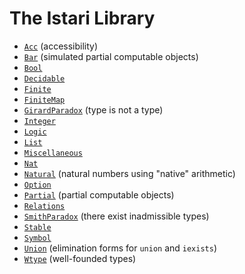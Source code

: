 # The Istari Library

- [`Acc`](lib/acc.html) (accessibility)
- [`Bar`](lib/bar.html) (simulated partial computable objects)
- [`Bool`](lib/bool.html)
- [`Decidable`](lib/decidable.html)
- [`Finite`](lib/finite.html)
- [`FiniteMap`](lib/finite-map.html)
- [`GirardParadox`](lib/girard-paradox.html) (type is not a type)
- [`Integer`](lib/integer.html)
- [`Logic`](lib/logic.html)
- [`List`](lib/list.html)
- [`Miscellaneous`](lib/miscellaneous.html)
- [`Nat`](lib/nat.html)
- [`Natural`](lib/nat.html) (natural numbers using "native" arithmetic)
- [`Option`](lib/option.html)
- [`Partial`](lib/partial.html) (partial computable objects)
- [`Relations`](lib/relations.html)
- [`SmithParadox`](lib/smith-paradox) (there exist inadmissible types)
- [`Stable`](lib/stable.html)
- [`Symbol`](lib/symbol.html)
- [`Union`](lib/union.html) (elimination forms for `union` and `iexists`)
- [`Wtype`](lib/wtype.html) (well-founded types)
